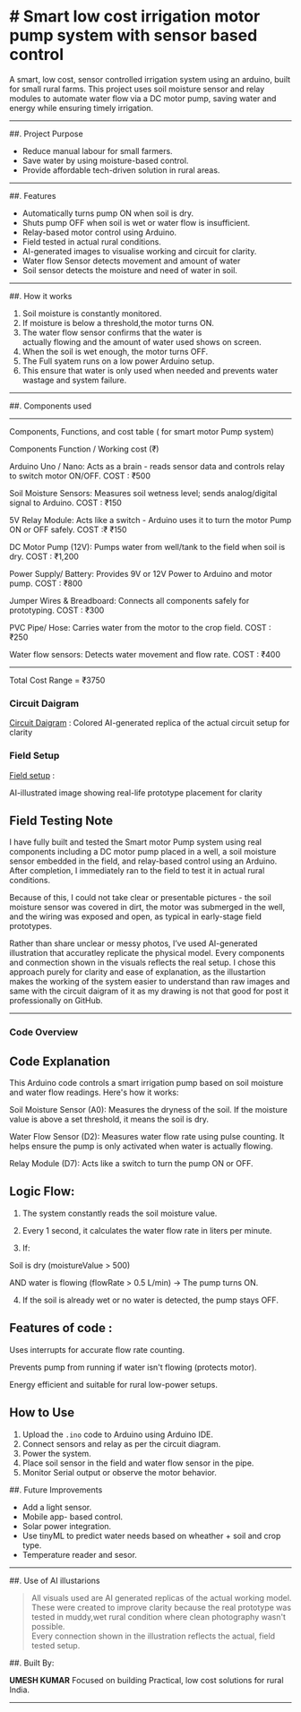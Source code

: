 
# # Smart low cost irrigation motor pump system with sensor based control 

A smart, low cost, sensor controlled  irrigation system using an arduino, built for small rural farms. This  project uses soil moisture sensor and relay modules to automate water flow via a DC motor pump, saving water and energy while ensuring timely irrigation.

---

##. Project Purpose 

- Reduce manual labour for small farmers.
- Save water by using moisture-based control.
- Provide affordable tech-driven solution in rural areas.
 
---

##.  Features

- Automatically turns pump ON when soil is dry.
- Shuts pump OFF when soil is wet or water flow is  insufficient.
- Relay-based motor control using Arduino.
- Field tested in actual rural conditions.
- AI-generated images to visualise working and circuit for clarity.
- Water flow Sensor detects movement and amount of water 
- Soil sensor detects the moisture and need of water in soil.

---

##. How it works 

1. Soil moisture is constantly monitored.
2. If moisture is below a threshold,the motor turns ON.
3. The water flow sensor confirms that the water is  
   actually flowing and the amount of water used shows on 
   screen.
4. When the soil is wet enough, the motor turns OFF.
5. The Full syatem runs on a low power Arduino setup.
6. This ensure that water is only used when needed and
   prevents water wastage and system failure.

---

##. Components used

---

Components, Functions, and cost table ( for smart motor  Pump system)

Components Function / Working cost (₹)

Arduino Uno / Nano:
Acts as a brain - reads sensor data and controls relay to switch motor ON/OFF.
COST : ₹500

Soil Moisture Sensors:
Measures soil wetness level; sends analog/digital signal to Arduino.
COST : ₹150

5V Relay Module:
Acts like a switch - Arduino uses it to turn the motor Pump ON or OFF safely.
COST :₹ ₹150

DC Motor Pump (12V):
Pumps water from well/tank to the field when soil is dry.
COST : ₹1,200

Power Supply/ Battery:
Provides 9V or 12V Power to Arduino and motor pump.
COST : ₹800

Jumper Wires & Breadboard:
Connects all components safely for prototyping.
COST : ₹300

PVC Pipe/ Hose:
Carries water from the motor to the crop field.
COST : ₹250
 
Water flow sensors:
Detects water movement and flow rate.
COST : ₹400

---

 Total Cost Range = ₹3750

### Circuit Daigram

[Circuit Daigram](colored-circuit-diagram.png.jpg) :
Colored AI-generated replica of the actual circuit setup for clarity

###  Field Setup  
 
[Field setup](field-setup.png.jpg) :

AI-illustrated image showing real-life prototype placement for clarity

## Field Testing Note

I have fully built and tested the Smart motor Pump system using real components including a DC motor pump placed in  a well, a soil moisture sensor embedded in the field, and relay-based control using an Arduino. After completion, I immediately ran to the field to test it in actual rural conditions.

Because of this, I could not take clear or presentable  pictures - the soil moisture sensor was covered in dirt, the motor was submerged in the well, and the wiring was exposed and open, as typical in early-stage field prototypes.

Rather than share unclear or messy photos, I’ve used  AI-generated illustration that accuratley replicate the physical model. Every components and conmection shown in  the visuals reflects the real setup. I chose this approach purely for clarity and ease of explanation, as the  illustartion makes the working of the system easier to  understand than raw images and same with the circuit daigram of it as my drawing is not that good for post it professionally on GitHub.

---

###  Code Overview
## Code Explanation

This Arduino code controls a smart irrigation pump based on soil moisture and water flow readings. Here's how it works:

Soil Moisture Sensor (A0): Measures the dryness of the soil. If the moisture value is above a set threshold, it means the soil is dry.

Water Flow Sensor (D2): Measures water flow rate using pulse counting. It helps ensure the pump is only activated when water is actually flowing.

Relay Module (D7): Acts like a switch to turn the pump ON or OFF.

## Logic Flow:

1. The system constantly reads the soil moisture value.

2. Every 1 second, it calculates the water flow rate in liters per minute.

3. If:

Soil is dry (moistureValue > 500)

AND water is flowing (flowRate > 0.5 L/min) → The pump turns ON.

4. If the soil is already wet or no water is detected, the pump stays OFF.

 ## Features of code :

Uses interrupts for accurate flow rate counting.

Prevents pump from running if water isn't flowing (protects motor).

Energy efficient and suitable for rural low-power setups.


##  How to Use

1. Upload the `.ino` code to Arduino using Arduino IDE.
2. Connect sensors and relay as per the circuit diagram.
3. Power the system.
4. Place soil sensor in the field and water flow sensor in the pipe.
5. Monitor Serial output or observe the motor behavior.


##. Future Improvements 

- Add a light sensor.
- Mobile app- based control.
- Solar power integration.
- Use tinyML to predict water needs based on wheather +   soil and crop type.
- Temperature reader and sesor. 

---

##. Use of AI illustarions 

> All visuals used are AI generated replicas of the actual working model. 
> These were created to improve clarity because the real prototype was tested in muddy,wet rural condition where  clean photography wasn't possible.  
> Every connection shown in the illustration reflects the  actual, field tested setup.


##. Built By:

**UMESH KUMAR** 
Focused on building Practical, low cost solutions for rural India.

---
